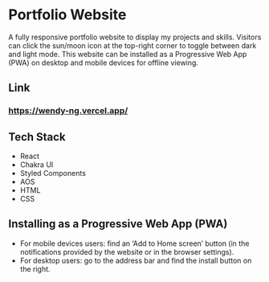 # Portfolio Website

A fully responsive portfolio website to display my projects and skills. Visitors can click the sun/moon icon at the top-right corner to toggle between dark and light mode. This website can be installed as a Progressive Web App (PWA) on desktop and mobile devices for offline viewing.

## Link

### https://wendy-ng.vercel.app/

## Tech Stack

- React
- Chakra UI
- Styled Components
- AOS
- HTML
- CSS

## Installing as a Progressive Web App (PWA)

- For mobile devices users: find an ‘Add to Home screen’ button (in the notifications provided by the website or in the browser settings).
- For desktop users: go to the address bar and find the install button on the right.
